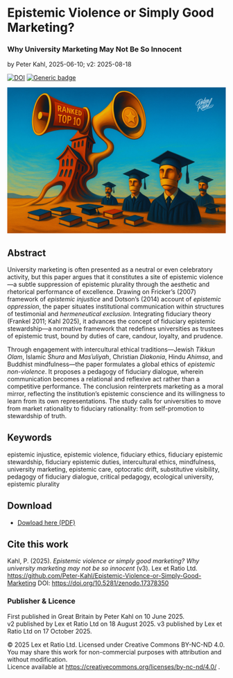 # Epistemic Violence or Simply Good Marketing?

### Why University Marketing May Not Be So Innocent

by Peter Kahl, 2025-06-10; v2: 2025-08-18

[![DOI](https://zenodo.org/badge/DOI/10.5281/zenodo.17378350.svg)](https://doi.org/10.5281/zenodo.17378350) [![Generic badge](https://img.shields.io/badge/ORCID-0009–0003–1616–4843-green.svg)](https://orcid.org/0009-0003-1616-4843)

![alt text](https://github.com/Peter-Kahl/Epistemic-Violence-or-Simply-Good-Marketing/blob/main/top-ten.jpg?raw=true)

## Abstract

University marketing is often presented as a neutral or even celebratory activity, but this paper argues that it constitutes a site of epistemic violence—a subtle suppression of epistemic plurality through the aesthetic and rhetorical performance of excellence. Drawing on Fricker’s (2007) framework of _epistemic injustice_ and Dotson’s (2014) account of _epistemic oppression_, the paper situates institutional communication within structures of testimonial and _hermeneutical exclusion_. Integrating fiduciary theory (Frankel 2011; Kahl 2025), it advances the concept of fiduciary epistemic stewardship—a normative framework that redefines universities as trustees of epistemic trust, bound by duties of care, candour, loyalty, and prudence.

Through engagement with intercultural ethical traditions—Jewish _Tikkun Olam_, Islamic _Shura_ and _Masʾuliyah_, Christian _Diakonia_, Hindu _Ahimsa_, and Buddhist mindfulness—the paper formulates a global ethics of _epistemic non-violence_. It proposes a pedagogy of fiduciary dialogue, wherein communication becomes a relational and reflexive act rather than a competitive performance. The conclusion reinterprets marketing as a moral mirror, reflecting the institution’s epistemic conscience and its willingness to learn from its own representations. The study calls for universities to move from market rationality to fiduciary rationality: from self-promotion to stewardship of truth.

## Keywords

epistemic injustice, epistemic violence, fiduciary ethics, fiduciary epistemic stewardship, fiduciary epistemic duties, intercultural ethics, mindfulness, university marketing, epistemic care, optocratic drift, substitutive visibility, pedagogy of fiduciary dialogue, critical pedagogy, ecological university, epistemic plurality

## Download

- [Dowload here (PDF)](https://raw.githubusercontent.com/Peter-Kahl/Epistemic-Violence-or-Simply-Good-Marketing/master/Kahl_P_Epistemic_Violence_or_Simply_Good_Marketing_v3_2025-10-17.pdf)

## Cite this work

Kahl, P. (2025). _Epistemic violence or simply good marketing? Why university marketing may not be so innocent_ (v3). Lex et Ratio Ltd. https://github.com/Peter-Kahl/Epistemic-Violence-or-Simply-Good-Marketing DOI: https://doi.org/10.5281/zenodo.17378350

### Publisher & Licence

First published in Great Britain by Peter Kahl on 10 June 2025.\
v2 published by Lex et Ratio Ltd on 18 August 2025.
v3 published by Lex et Ratio Ltd on 17 October 2025.

© 2025 Lex et Ratio Ltd. Licensed under Creative Commons BY-NC-ND 4.0.\
You may share this work for non-commercial purposes with attribution and without modification.\
Licence available at https://creativecommons.org/licenses/by-nc-nd/4.0/ .